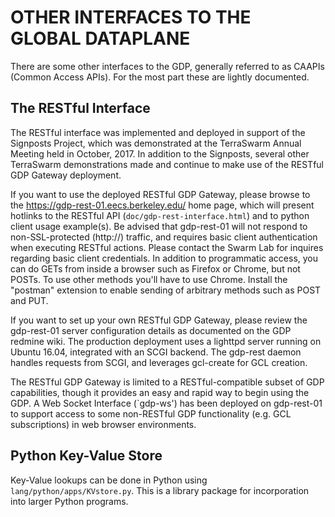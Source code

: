 <!-- Use "pandoc -sS -o README-CAAPI.html README-CAAPI.md" to process this to HTML -->

OTHER INTERFACES TO THE GLOBAL DATAPLANE
========================================

There are some other interfaces to the GDP, generally referred to
as CAAPIs (Common Access APIs).  For the most part these are lightly
documented.

The RESTful Interface
---------------------

The RESTful interface was implemented and deployed in support of the
Signposts Project, which was demonstrated at the TerraSwarm Annual
Meeting held in October, 2017. In addition to the Signposts, several
other TerraSwarm demonstrations made and continue to make use of the
RESTful GDP Gateway deployment.

If you want to use the deployed RESTful GDP Gateway, please browse to
the https://gdp-rest-01.eecs.berkeley.edu/ home page, which will
present hotlinks to the RESTful API (`doc/gdp-rest-interface.html`)
and to python client usage example(s). Be advised that gdp-rest-01
will not respond to non-SSL-protected (http://) traffic, and requires
basic client authentication when executing RESTful actions. Please
contact the Swarm Lab for inquires regarding basic client credentials.
In addition to programmatic access, you can do GETs from inside a
browser such as Firefox or Chrome, but not POSTs.  To use other
methods you'll have to use Chrome.  Install the "postman" extension to
enable sending of arbitrary methods such as POST and PUT.

If you want to set up your own RESTful GDP Gateway, please review the
gdp-rest-01 server configuration details as documented on the GDP
redmine wiki. The production deployment uses a lighttpd server running
on Ubuntu 16.04, integrated with an SCGI backend. The gdp-rest daemon
handles requests from SCGI, and leverages gcl-create for GCL creation.

The RESTful GDP Gateway is limited to a RESTful-compatible subset of
GDP capabilities, though it provides an easy and rapid way to begin
using the GDP. A Web Socket Interface (`gdp-ws') has been deployed on
gdp-rest-01 to support access to some non-RESTful GDP functionality
(e.g. GCL subscriptions) in web browser environments.

Python Key-Value Store
----------------------

Key-Value lookups can be done in Python using
`lang/python/apps/KVstore.py`.  This is a library package for
incorporation into larger Python programs.

<!-- vim: set ai sw=4 sts=4 ts=4 : -->
